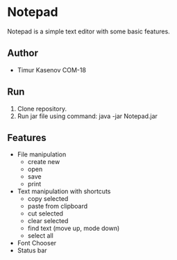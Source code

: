 # Notepad

Notepad is a simple text editor with some basic features.

## Author

   * Timur Kasenov COM-18

## Run

1. Clone repository.
2. Run jar file using command: java -jar Notepad.jar

## Features
* File manipulation 
    * create new
    * open
    * save
    * print
* Text manipulation with shortcuts
    * copy selected
    * paste from clipboard
    * cut selected
    * clear selected
    * find text (move up, mode down)
    * select all 
* Font Chooser
* Status bar
